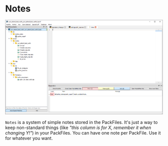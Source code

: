 # Notes

![Note me, Sempai...](./images/notes.png)

`Notes` is a system of simple notes stored in the PackFiles. It's just a way to keep non-standard things (like *"this column is for X, remember it when changing Y!"*) in your PackFiles. You can have one note per PackFile. Use it for whatever you want.